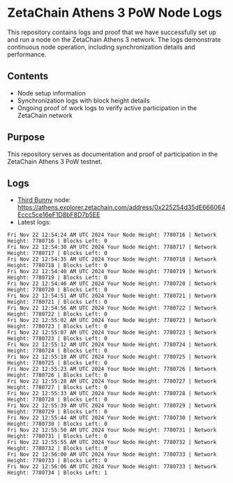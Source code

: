 # ZetaChain Athens 3 PoW Node Logs
This repository contains logs and proof that we have successfully set up and run a node on the ZetaChain Athens 3 network. The logs demonstrate continuous node operation, including synchronization details and performance.

## Contents
- Node setup information
- Synchronization logs with block height details
- Ongoing proof of work logs to verify active participation in the ZetaChain network

## Purpose
This repository serves as documentation and proof of participation in the ZetaChain Athens 3 PoW testnet.

## Logs

- [Third Bunny](https://thirdbunny.xyz/) node: https://athens.explorer.zetachain.com/address/0x225254d35dE666064Eccc5ce16eF1D8bF8D7b5EE
- Latest logs:
```
Fri Nov 22 12:54:24 AM UTC 2024 Your Node Height: 7780716 | Network Height: 7780716 | Blocks Left: 0
Fri Nov 22 12:54:30 AM UTC 2024 Your Node Height: 7780717 | Network Height: 7780717 | Blocks Left: 0
Fri Nov 22 12:54:35 AM UTC 2024 Your Node Height: 7780718 | Network Height: 7780718 | Blocks Left: 0
Fri Nov 22 12:54:40 AM UTC 2024 Your Node Height: 7780719 | Network Height: 7780719 | Blocks Left: 0
Fri Nov 22 12:54:46 AM UTC 2024 Your Node Height: 7780720 | Network Height: 7780720 | Blocks Left: 0
Fri Nov 22 12:54:51 AM UTC 2024 Your Node Height: 7780721 | Network Height: 7780721 | Blocks Left: 0
Fri Nov 22 12:54:56 AM UTC 2024 Your Node Height: 7780722 | Network Height: 7780722 | Blocks Left: 0
Fri Nov 22 12:55:02 AM UTC 2024 Your Node Height: 7780723 | Network Height: 7780723 | Blocks Left: 0
Fri Nov 22 12:55:07 AM UTC 2024 Your Node Height: 7780723 | Network Height: 7780723 | Blocks Left: 0
Fri Nov 22 12:55:12 AM UTC 2024 Your Node Height: 7780724 | Network Height: 7780724 | Blocks Left: 0
Fri Nov 22 12:55:18 AM UTC 2024 Your Node Height: 7780725 | Network Height: 7780725 | Blocks Left: 0
Fri Nov 22 12:55:23 AM UTC 2024 Your Node Height: 7780726 | Network Height: 7780726 | Blocks Left: 0
Fri Nov 22 12:55:28 AM UTC 2024 Your Node Height: 7780727 | Network Height: 7780727 | Blocks Left: 0
Fri Nov 22 12:55:33 AM UTC 2024 Your Node Height: 7780728 | Network Height: 7780728 | Blocks Left: 0
Fri Nov 22 12:55:39 AM UTC 2024 Your Node Height: 7780729 | Network Height: 7780729 | Blocks Left: 0
Fri Nov 22 12:55:44 AM UTC 2024 Your Node Height: 7780730 | Network Height: 7780730 | Blocks Left: 0
Fri Nov 22 12:55:50 AM UTC 2024 Your Node Height: 7780731 | Network Height: 7780731 | Blocks Left: 0
Fri Nov 22 12:55:55 AM UTC 2024 Your Node Height: 7780732 | Network Height: 7780732 | Blocks Left: 0
Fri Nov 22 12:56:00 AM UTC 2024 Your Node Height: 7780733 | Network Height: 7780733 | Blocks Left: 0
Fri Nov 22 12:56:06 AM UTC 2024 Your Node Height: 7780733 | Network Height: 7780734 | Blocks Left: 1
```
